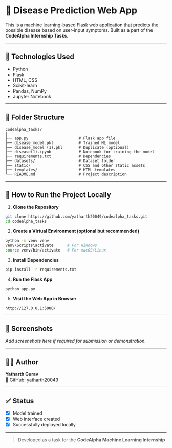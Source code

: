# 🧠 Disease Prediction Web App

This is a machine learning-based Flask web application that predicts the possible disease based on user-input symptoms. Built as a part of the **CodeAlpha Internship Tasks**.

---

## 🔧 Technologies Used

- Python
- Flask
- HTML, CSS
- Scikit-learn
- Pandas, NumPy
- Jupyter Notebook

---

## 📁 Folder Structure

```
codealpha_tasks/
│
├── app.py                      # Flask app file
├── disease_model.pkl           # Trained ML model
├── disease_model (1).pkl       # Duplicate (optional)
├── disease(1).ipynb            # Notebook for training the model
├── requirements.txt            # Dependencies
├── datasets/                   # Dataset folder
├── static/                     # CSS and other static assets
├── templates/                  # HTML templates
└── README.md                   # Project description
```

---

## 🚀 How to Run the Project Locally

1. **Clone the Repository**
```bash
git clone https://github.com/yatharth20049/codealpha_tasks.git
cd codealpha_tasks
```

2. **Create a Virtual Environment (optional but recommended)**
```bash
python -m venv venv
venv\Scripts\activate      # For Windows
source venv/bin/activate   # For macOS/Linux
```

3. **Install Dependencies**
```bash
pip install -r requirements.txt
```

4. **Run the Flask App**
```bash
python app.py
```

5. **Visit the Web App in Browser**
```
http://127.0.0.1:5000/
```

---

## 📸 Screenshots

*Add screenshots here if required for submission or demonstration.*

---

## 🧑‍💻 Author

**Yatharth Gurav**  
🔗 GitHub: [yatharth20049](https://github.com/yatharth20049)

---

## ✅ Status

- [x] Model trained
- [x] Web interface created
- [x] Successfully deployed locally

---

> Developed as a task for the **CodeAlpha Machine Learning Internship**
